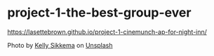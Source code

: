 # project-1-the-best-group-ever

https://lasettebrown.github.io/project-1-cinemunch-ap-for-night-inn/



<span>Photo by <a href="https://unsplash.com/@kellysikkema?utm_source=unsplash&amp;utm_medium=referral&amp;utm_content=creditCopyText">Kelly Sikkema</a> on <a href="https://unsplash.com/s/photos/delivery-food?utm_source=unsplash&amp;utm_medium=referral&amp;utm_content=creditCopyText">Unsplash</a></span>


